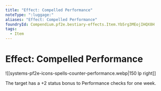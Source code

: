 ```yaml
---
title: "Effect: Compelled Performance"
noteType: ":luggage:"
aliases: "Effect: Compelled Performance"
foundryId: Compendium.pf2e.bestiary-effects.Item.Yb5rg3MEojIHQX8H
tags:
  - Item
---
```


# Effect: Compelled Performance
![[systems-pf2e-icons-spells-counter-performance.webp|150 lp right]]

The target has a +2 status bonus to Performance checks for one week.
